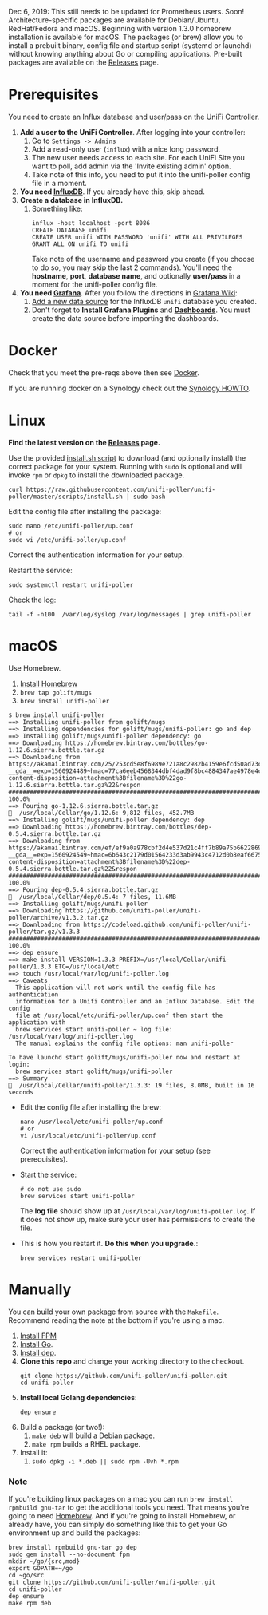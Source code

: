 Dec 6, 2019: This still needs to be updated for Prometheus users. Soon!
Architecture-specific packages are available for Debian/Ubuntu, RedHat/Fedora and macOS. Beginning with version 1.3.0 homebrew installation is available for macOS. The packages (or brew) allow you to install a prebuilt binary, config file and startup script (systemd or launchd) without knowing anything about Go or compiling applications. Pre-built packages are available on the [Releases](https://github.com/unifi-poller/unifi-poller/releases) page.


# Prerequisites

You need to create an Influx database and user/pass on the UniFi Controller.

1.  **Add a user to the UniFi Controller**. After logging into your controller:
    1.  Go to `Settings -> Admins`
    1.  Add a read-only user (`influx`) with a nice long password.
    1.  The new user needs access to each site. For each UniFi Site you want to poll, add admin via the 'Invite existing admin' option.
    1.  Take note of this info, you need to put it into the unifi-poller config file in a moment.
1.  **You need [InfluxDB](InfluxDB)**. If you already have this, skip ahead.
1.  **Create a database in InfluxDB.**
    1.  Something like:
        ```shell
        influx -host localhost -port 8086
        CREATE DATABASE unifi
        CREATE USER unifi WITH PASSWORD 'unifi' WITH ALL PRIVILEGES
        GRANT ALL ON unifi TO unifi
        ```
        Take note of the username and password you create (if you choose to do so, you may skip the last 2 commands). You'll need the **hostname**, **port**, **database name**, and optionally **user/pass** in a moment for the unifi-poller config file.
1.  **You need [Grafana](Grafana)**.
    After you follow the directions in [Grafana Wiki](Grafana):
    1.  [Add a new data source](https://grafana.com/docs/features/datasources/influxdb/) for the InfluxDB `unifi` database you created.
    1.  Don't forget to **Install Grafana Plugins** and **[Dashboards](Grafana-Dashboards)**. You must create the data source before importing the dashboards.

# Docker

Check that you meet the pre-reqs above then see [Docker](Docker).

If you are running docker on a Synology check out the [Synology HOWTO](Synology-HOWTO).

# Linux

**Find the latest version on the [Releases](https://github.com/unifi-poller/unifi-poller/releases) page.**

Use the provided [install.sh script](https://github.com/unifi-poller/unifi-poller/blob/master/scripts/install.sh) to download (and optionally install) the correct package for your system. Running with `sudo` is optional and will invoke `rpm` or `dpkg` to install the downloaded package.
```shell
curl https://raw.githubusercontent.com/unifi-poller/unifi-poller/master/scripts/install.sh | sudo bash
```

Edit the config file after installing the package:
```shell
sudo nano /etc/unifi-poller/up.conf
# or
sudo vi /etc/unifi-poller/up.conf
```
Correct the authentication information for your setup.

Restart the service:
```shell
sudo systemctl restart unifi-poller
```

Check the log:
```shell
tail -f -n100  /var/log/syslog /var/log/messages | grep unifi-poller
```

# macOS

Use Homebrew.

1.  [Install Homebrew](https://brew.sh/)
1.  `brew tap golift/mugs`
1.  `brew install unifi-poller`
```
$ brew install unifi-poller
==> Installing unifi-poller from golift/mugs
==> Installing dependencies for golift/mugs/unifi-poller: go and dep
==> Installing golift/mugs/unifi-poller dependency: go
==> Downloading https://homebrew.bintray.com/bottles/go-1.12.6.sierra.bottle.tar.gz
==> Downloading from https://akamai.bintray.com/25/253cd5e8f6989e721a8c2982b4159e6fcd50ad73c0b4b4d036df569e57928093?__gda__=exp=1560924489~hmac=77ca6eeb4568344dbf4dad9f8bc4884347ae4978e4c6a4550be0bb41a8a795bd&response-content-disposition=attachment%3Bfilename%3D%22go-1.12.6.sierra.bottle.tar.gz%22&respon
######################################################################## 100.0%
==> Pouring go-1.12.6.sierra.bottle.tar.gz
🍺  /usr/local/Cellar/go/1.12.6: 9,812 files, 452.7MB
==> Installing golift/mugs/unifi-poller dependency: dep
==> Downloading https://homebrew.bintray.com/bottles/dep-0.5.4.sierra.bottle.tar.gz
==> Downloading from https://akamai.bintray.com/ef/ef9a0a978cbf2d4e537d21c4ff7b89a75b66228697b0aa348daa2284bc7362a9?__gda__=exp=1560924549~hmac=6b643c2179d01564233d3ab9943c4712d0b8eaf6675fb95d6373d88c106716d0&response-content-disposition=attachment%3Bfilename%3D%22dep-0.5.4.sierra.bottle.tar.gz%22&respon
######################################################################## 100.0%
==> Pouring dep-0.5.4.sierra.bottle.tar.gz
🍺  /usr/local/Cellar/dep/0.5.4: 7 files, 11.6MB
==> Installing golift/mugs/unifi-poller
==> Downloading https://github.com/unifi-poller/unifi-poller/archive/v1.3.2.tar.gz
==> Downloading from https://codeload.github.com/unifi-poller/unifi-poller/tar.gz/v1.3.3
######################################################################## 100.0%
==> dep ensure
==> make install VERSION=1.3.3 PREFIX=/usr/local/Cellar/unifi-poller/1.3.3 ETC=/usr/local/etc
==> touch /usr/local/var/log/unifi-poller.log
==> Caveats
  This application will not work until the config file has authentication
  information for a Unifi Controller and an Influx Database. Edit the config
  file at /usr/local/etc/unifi-poller/up.conf then start the application with
  brew services start unifi-poller ~ log file: /usr/local/var/log/unifi-poller.log
  The manual explains the config file options: man unifi-poller

To have launchd start golift/mugs/unifi-poller now and restart at login:
  brew services start golift/mugs/unifi-poller
==> Summary
🍺  /usr/local/Cellar/unifi-poller/1.3.3: 19 files, 8.0MB, built in 16 seconds
```
-   Edit the config file after installing the brew:
    ```shell
    nano /usr/local/etc/unifi-poller/up.conf
    # or
    vi /usr/local/etc/unifi-poller/up.conf
    ```
    Correct the authentication information for your setup (see prerequisites).
-   Start the service:
    ```shell
    # do not use sudo
    brew services start unifi-poller
    ```
    The **log file** should show up at `/usr/local/var/log/unifi-poller.log`. If it does not show up, make sure your user has permissions to create the file.

-   This is how you restart it. **Do this when you upgrade.**:
    ```shell
    brew services restart unifi-poller
    ```

# Manually

You can build your own package from source with the `Makefile`. Recommend reading the note at the bottom if you're using a mac.

1.  [Install FPM](https://fpm.readthedocs.io/en/latest/installing.html)
1.  [Install Go](https://golang.org/doc/install).
1.  [Install dep](https://golang.github.io/dep/docs/installation.html).
1.  **Clone this repo** and change your working directory to the checkout.
    ```shell
    git clone https://github.com/unifi-poller/unifi-poller.git
    cd unifi-poller
    ```
1.  **Install local Golang dependencies**:
    ```shell
    dep ensure
    ```
1.  Build a package (or two!):
    1.  `make deb` will build a Debian package.
    1.  `make rpm` builds a RHEL package.
1.  Install it:
    1.  `sudo dpkg -i *.deb || sudo rpm -Uvh *.rpm`

### Note

If you're building linux packages on a mac you can run `brew install rpmbuild gnu-tar` to get the additional tools you need. That means you're going to need [Homebrew](https://brew.sh). And if you're going to install Homebrew, or already have, you can simply do something like this to get your Go environment up and build the packages:
```shell
brew install rpmbuild gnu-tar go dep
sudo gem install --no-document fpm
mkdir ~/go/{src,mod}
export GOPATH=~/go
cd ~go/src
git clone https://github.com/unifi-poller/unifi-poller.git
cd unifi-poller
dep ensure
make rpm deb
```
